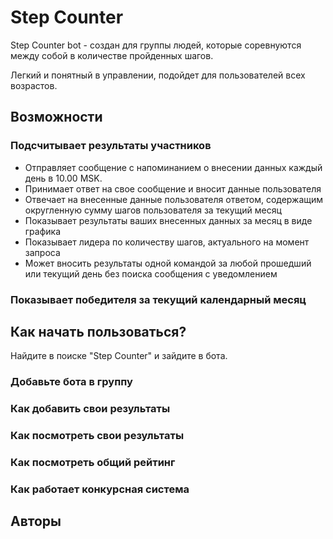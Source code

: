 # Step Counter

Step Counter bot - создан для группы людей, которые соревнуются между собой в количестве пройденных шагов.

Легкий и понятный в управлении, подойдет для пользователей всех возрастов.

## Возможности
### Подсчитывает результаты участников
- Отправляет сообщение с напоминанием о внесении данных каждый день в 10.00 MSK.
- Принимает ответ на свое сообщение и вносит данные пользователя
- Отвечает на внесенные данные пользователя ответом, содержащим округленную сумму шагов пользователя за текущий месяц
- Показывает результаты ваших внесенных данных за месяц в виде графика
- Показывает лидера по количеству шагов, актуального на момент запроса
- Может вносить результаты одной командой за любой прошедший или текущий день без поиска сообщения с уведомлением

### Показывает победителя за текущий календарный месяц



## Как начать пользоваться?

Найдите в поиске "Step Counter" и зайдите в бота.

### Добавьте бота в группу
### Как добавить свои результаты
### Как посмотреть свои результаты
### Как посмотреть общий рейтинг
### Как работает конкурсная система

## Авторы
